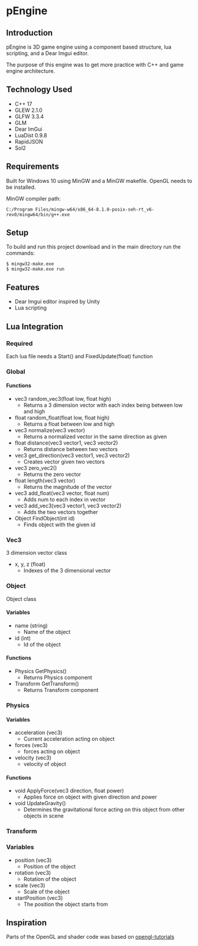 # pEngine

## Introduction

pEngine is 3D game engine using a component based structure, lua scripting, and a Dear Imgui editor.

The purpose of this engine was to get more practice with C++ and game engine architecture.

## Technology Used
* C++ 17
* GLEW 2.1.0
* GLFW 3.3.4
* GLM
* Dear ImGui
* LuaDist 0.9.8
* RapidJSON
* Sol2

## Requirements
Built for Windows 10 using MinGW and a MinGW makefile. OpenGL needs to be installed.

MinGW compiler path:
```
C:/Program Files/mingw-w64/x86_64-8.1.0-posix-seh-rt_v6-rev0/mingw64/bin/g++.exe
```

## Setup
To build and run this project download and in the main directory run the commands:

```
$ mingw32-make.exe
$ mingw32-make.exe run
```

## Features
* Dear Imgui editor inspired by Unity
* Lua scripting

## Lua Integration

### Required
Each lua file needs a Start() and FixedUpdate(float) function

### Global
#### Functions
* vec3 random_vec3(float low, float high)
    * Returns a 3 dimension vector with each index being between low and high
* float random_float(float low, float high)
    * Returns a float between low and high
* vec3 normalize(vec3 vector)
    * Returns a normalized vector in the same direction as given
* float distance(vec3 vector1, vec3 vector2)
    * Returns distance between two vectors
* vec3 get_direction(vec3 vector1, vec3 vector2)
    * Creates vector given two vectors
* vec3 zero_vec2()
    * Returns the zero vector
* float length(vec3 vector)
    * Returns the magnitude of the vector
* vec3 add_float(vec3 vector, float num)
    * Adds num to each index in vector
* vec3 add_vec3(vec3 vector1, vec3 vector2)
    * Adds the two vectors together
* Object FindObject(int id)
    * Finds object with the given id
### Vec3
3 dimension vector class
* x, y, z (float)
    * Indexes of the 3 dimensional vector

### Object
Object class
#### Variables
* name (string)
    * Name of the object
* id (int)
    * Id of the object
#### Functions
* Physics GetPhysics()
    * Returns Physics component
* Transform GetTransform()
    * Returns Transform component

### Physics
#### Variables
* acceleration (vec3)
    * Current acceleration acting on object
* forces (vec3)
    * forces acting on object
* velocity (vec3)
    * velocity of object
#### Functions
* void ApplyForce(vec3 direction, float power)
    * Applies force on object with given direction and power
* void UpdateGravity()
    * Determines the gravitational force acting on this object from other objects in scene

### Transform
### Variables
* position (vec3)
    * Position of the object
* rotation (vec3)
    * Rotation of the object
* scale (vec3)
    * Scale of the object
* startPosition (vec3)
    * The position the object starts from


## Inspiration
Parts of the OpenGL and shader code was based on [opengl-tutorials](https://github.com/opengl-tutorials/ogl)